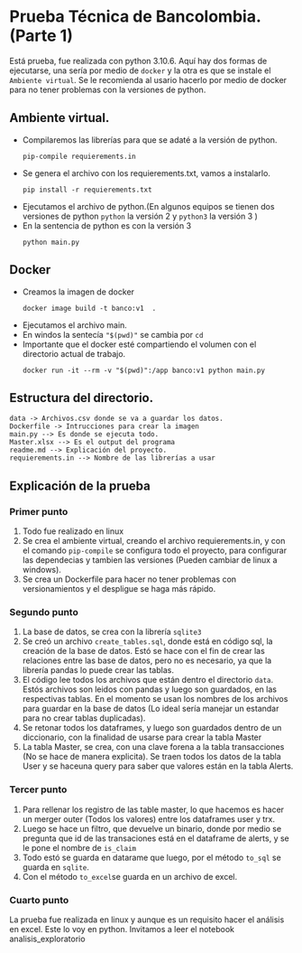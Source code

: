 # Prueba Técnica de Bancolombia. (Parte 1)

Está prueba, fue realizada con python 3.10.6.
Aquí hay dos formas de ejecutarse, una sería por medio de ```docker``` y la otra es que se instale el ```Ambiente virtual```.  Se le recomienda al usario hacerlo por medio de docker para no tener problemas con la versiones de python.

## Ambiente virtual.

* Compilaremos las librerías para que se adaté a la versión de python.
    ```
    pip-compile requierements.in
    ```
* Se genera el archivo con los requierements.txt, vamos a instalarlo.
    ```
    pip install -r requierements.txt
    ```
* Ejecutamos el archivo de python.(En algunos equipos se tienen dos versiones de python ```python``` la versión 2 y  ```python3``` la versión 3 )
* En la sentencia de python es con la versión 3
  ```
  python main.py
  ```

## Docker
* Creamos la imagen de docker
    ```
    docker image build -t banco:v1  . 
    ```
* Ejecutamos el archivo main.
* En windos la sentecía ```"$(pwd)"``` se cambia por ```cd```
* Importante que el docker esté compartiendo el volumen con el directorio actual de trabajo.
  ```
  docker run -it --rm -v "$(pwd)":/app banco:v1 python main.py
  ```

## Estructura del directorio.
```
data -> Archivos.csv donde se va a guardar los datos.
Dockerfile -> Intrucciones para crear la imagen
main.py --> Es donde se ejecuta todo.
Master.xlsx --> Es el output del programa
readme.md --> Explicación del proyecto.
requierements.in --> Nombre de las librerías a usar
```

## Explicación de la prueba

### Primer punto

  1. Todo fue realizado en linux  
  2. Se crea el ambiente virtual, creando el archivo requierements.in, y con el comando ```pip-compile``` se configura todo el proyecto, para configurar las dependecias y tambien las versiones (Pueden cambiar de linux a windows).
  3. Se crea un Dockerfile para hacer no tener problemas con versionamientos y el despligue se haga más rápido.

### Segundo punto

  1. La base de datos, se crea con la librería ```sqlite3```
  2. Se creó un archivo ```create_tables.sql```, donde está en código sql, la creación de la base de datos. Estó se hace con el fin de crear las relaciones entre las base de datos, pero no es necesario, ya que la librería pandas lo puede crear las tablas.
  3. El código lee todos los archivos que están dentro el directorio ```data```. Estós archivos son leidos con pandas y luego son guardados, en las respectivas tablas. En el momento se usan los nombres de los archivos para guardar en la base de datos (Lo ideal sería manejar un estandar para no crear tablas duplicadas).
  4. Se retonar todos los dataframes, y luego son guardados dentro de un diccionario, con la finalidad de usarse para crear la tabla Master
  5. La tabla Master, se crea, con una clave forena a la tabla transacciones (No se hace de manera explicita). Se traen todos los datos de la tabla User y se haceuna query para saber que valores están en la tabla Alerts.

### Tercer punto
    
1. Para rellenar los registro de las table master, lo que hacemos es hacer un merger outer (Todos los valores) entre los dataframes user y trx. 
2. Luego se hace un filtro, que devuelve un binario, donde por medio se pregunta que id de las transaciones está en el dataframe de alerts, y se le pone el nombre de ```is_claim``` 
3. Todo estó se guarda en datarame que luego, por el método ```to_sql``` se guarda en  ```sqlite```. 
4. Con el método ```to_excel```se guarda en un archivo de excel.

### Cuarto punto

La prueba fue realizada en linux y aunque es un requisito hacer el análisis en excel. Este lo voy en python.
Invitamos a leer el notebook analisis_exploratorio
